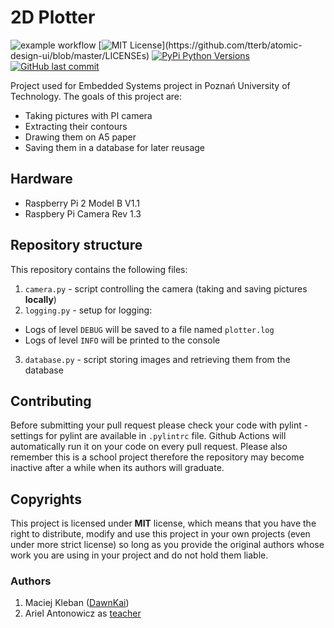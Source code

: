 # 2D Plotter
![example workflow](https://github.com/Dawnkai/plotter/actions/workflows/lint.yml/badge.svg) [![MIT License](https://img.shields.io/apm/l/atomic-design-ui.svg?)](https://github.com/tterb/atomic-design-ui/blob/master/LICENSEs) [![PyPi Python Versions](https://img.shields.io/pypi/pyversions/yt2mp3.svg)](https://pypi.python.org/pypi/yt2mp3/) [![GitHub last commit](https://img.shields.io/github/last-commit/google/skia.svg?style=flat)]()

Project used for Embedded Systems project in Poznań University of Technology.
The goals of this project are:
* Taking pictures with PI camera
* Extracting their contours
* Drawing them on A5 paper
* Saving them in a database for later reusage

## Hardware
* Raspberry Pi 2 Model B V1.1
* Raspbery Pi Camera Rev 1.3

## Repository structure
This repository contains the following files:
1. `camera.py` - script controlling the camera (taking and saving pictures **locally**)
2. `logging.py` - setup for logging:
* Logs of level `DEBUG` will be saved to a file named `plotter.log`
* Logs of level `INFO` will be printed to the console
3. `database.py` - script storing images and retrieving them from the database

## Contributing
Before submitting your pull request please check your code with pylint - settings for pylint are available in `.pylintrc` file. Github Actions will automatically run it on your code on every pull request. Please also remember this is a school project therefore the repository may become inactive after a while when its authors will graduate.

## Copyrights
This project is licensed under **MIT** license, which means that you have the right to distribute, modify and use this project in your own projects (even under more strict license) so long as you provide the original authors whose work you are using in your project and do not hold them liable.

### Authors
1. Maciej Kleban ([DawnKai](https://github.com/Dawnkai))
2. Ariel Antonowicz as [teacher](http://www.cs.put.poznan.pl/aantonowicz/)
